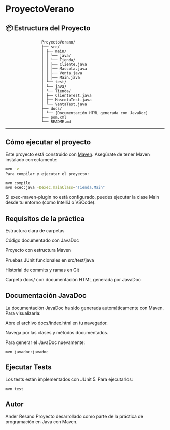 # ProyectoVerano

## 📦 Estructura del Proyecto


                    ProyectoVerano/
                    ├── src/
                    │ ├── main/
                    │ │ └── java/
                    │ │ └── Tienda/
                    │ │ ├── Cliente.java
                    │ │ ├── Mascota.java
                    │ │ ├── Venta.java
                    │ │ ├── Main.java
                    │ └── test/
                    │ └── java/
                    │ └── Tienda/
                    │ ├── ClienteTest.java
                    │ ├── MascotaTest.java
                    │ └── VentaTest.java
                    ├── docs/
                    │ └── [Documentación HTML generada con JavaDoc]
                    ├── pom.xml
                    └── README.md
---

##  Cómo ejecutar el proyecto

Este proyecto está construido con [Maven](https://maven.apache.org/). Asegúrate de tener Maven instalado correctamente:

```bash
mvn -v
Para compilar y ejecutar el proyecto:
```
```bash
mvn compile
mvn exec:java -Dexec.mainClass="Tienda.Main"
```

Si exec-maven-plugin no está configurado, puedes ejecutar la clase Main desde tu entorno (como IntelliJ o VSCode).

## Requisitos de la práctica

Estructura clara de carpetas

Código documentado con JavaDoc

Proyecto con estructura Maven

Pruebas JUnit funcionales en src/test/java

Historial de commits y ramas en Git

Carpeta docs/ con documentación HTML generada por JavaDoc

## Documentación JavaDoc
La documentación JavaDoc ha sido generada automáticamente con Maven. Para visualizarla:

Abre el archivo docs/index.html en tu navegador.

Navega por las clases y métodos documentados.

Para generar el JavaDoc nuevamente:
```
mvn javadoc:javadoc
```

## Ejecutar Tests
Los tests están implementados con JUnit 5. Para ejecutarlos:

```mvn test```

## Autor
Ander Resano
Proyecto desarrollado como parte de la práctica de programación en Java con Maven.